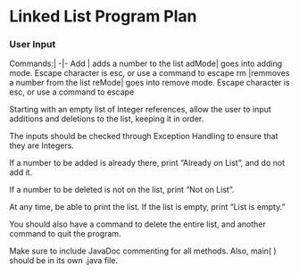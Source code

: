 # Linked List Program Plan

### User Input
Commands:|
-|-
Add <number>| adds a number to the list
adMode| goes into adding mode. Escape character is esc, or use a command to escape
rm <number>|remmoves a number from the list
reMode| goes into remove mode. Escape character is esc, or use a command to escape
  
Starting with an empty list of Integer references, allow the user to input additions and deletions to the list, keeping it in order.

The inputs should be checked through Exception Handling to ensure that they are Integers.

If a number to be added is already there, print “Already on List”, and do not add it.

If a number to be deleted is not on the list, print “Not on List”.

At any time, be able to print the list. If the list is empty, print “List is empty.”

You should also have a command to delete the entire list, and another command to quit the program.

Make sure to include JavaDoc commenting for all methods. Also, main( ) should be in its own .java file.

